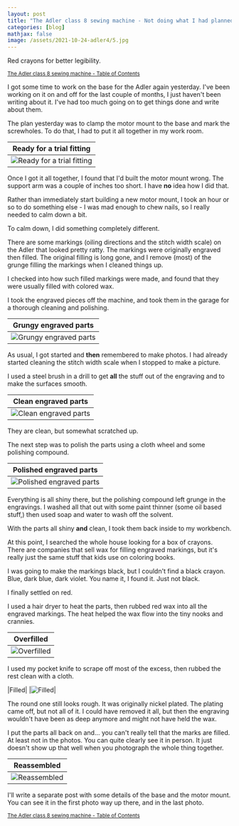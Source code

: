 ```yaml
---
layout: post
title: "The Adler class 8 sewing machine - Not doing what I had planned"
categories: [blog]
mathjax: false
image: /assets/2021-10-24-adler4/5.jpg
---
```

Red crayons for better legibility.

<sub>[The Adler class 8 sewing machine - Table of Contents](adler-toc)</sub>

I got some time to work on the base for the Adler again yesterday.  I've been working on it on and off for the last couple of months, I just haven't been writing about it.  I've had too much going on to get things done and write about them.

The plan yesterday was to clamp the motor mount to the base and mark the screwholes.  To do that, I had to put  it all together in my work room.

|Ready for a trial fitting|
|-------------------------|
|![Ready for a trial fitting](/assets/2021-10-24-adler4/bummer.jpg)|

Once I got it all together, I found that I'd built the motor mount wrong.  The support arm was a couple of inches too short.  I have **no** idea how I did that.

Rather than immediately start building a new motor mount, I took an hour or so to do something else - I was mad enough to chew nails, so I really needed to calm down a bit.

To calm down, I did something completely different.

There are some markings (oiling directions and the stitch width scale) on the Adler that looked pretty ratty.  The markings were originally engraved then filled.  The original filling is long gone, and I remove (most) of the grunge filling the markings when I cleaned things up.

I checked into how such filled markings were made, and found that they were usually filled with colored wax.

I took the engraved pieces off the machine, and took them in the garage for a thorough cleaning and polishing.

|Grungy engraved parts|
|---------------------|
|![Grungy engraved parts](/assets/2021-10-24-adler4/1.jpg)|

As usual, I got started and **then** remembered to make photos.  I had already started cleaning the stitch width scale when I stopped to make a picture.

I used a steel brush in a drill to get **all** the stuff out of the engraving and to make the surfaces smooth.

|Clean engraved parts|
|-------------------|
|![Clean engraved parts](/assets/2021-10-24-adler4/2.jpg)|

They are clean, but somewhat scratched up.

The next step was to polish the parts using a cloth wheel and some polishing compound.

|Polished engraved parts|
|-----------------------|
|![Polished engraved parts](/assets/2021-10-24-adler4/3.jpg)|

Everything is all shiny there, but the polishing compound left grunge in the engravings.  I washed all that out with some paint thinner (some oil based stuff,) then used soap and water to wash off the solvent.

With the parts all shiny **and** clean, I took them back inside to my workbench.

At this point, I searched the whole house looking for a box of crayons.  There are companies that sell wax for filling engraved markings, but it's really just the same stuff that kids use on coloring books.

I was going to make the markings black, but I couldn't find a black crayon.  Blue, dark blue, dark violet.  You name it, I found it.  Just not black.

I finally settled on red.

I used a hair dryer to heat the parts, then rubbed red wax into all the engraved markings.  The heat helped the wax flow into the tiny nooks and crannies.

|Overfilled|
|----------|
|![Overfilled](/assets/2021-10-24-adler4/4.jpg)|

I used my pocket knife to scrape off most of the excess, then rubbed the rest clean with a cloth.

|Filled|
|![Filled](/assets/2021-10-24-adler4/5.jpg)|

The round one still looks rough.  It was originally nickel plated.  The plating came off, but not all of it.  I could have removed it all, but then the engraving wouldn't have been as deep anymore and might not have held the wax.

I put the parts all back on and... you can't really tell that the marks are filled.  At least not in the photos.  You can quite clearly see it in person.  It just doesn't show up that well when you photograph the whole thing together.

|Reassembled|
|-----------|
|![Reassembled](/assets/2021-10-24-adler4/6.jpg)|

I'll write a separate post with some details of the base and the motor mount.  You can see it in the first photo way up there, and in the last photo.



<sub>[The Adler class 8 sewing machine - Table of Contents](adler-toc)</sub>
